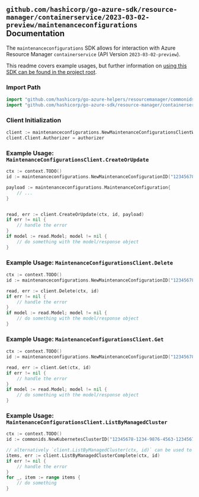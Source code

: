 
## `github.com/hashicorp/go-azure-sdk/resource-manager/containerservice/2023-03-02-preview/maintenanceconfigurations` Documentation

The `maintenanceconfigurations` SDK allows for interaction with Azure Resource Manager `containerservice` (API Version `2023-03-02-preview`).

This readme covers example usages, but further information on [using this SDK can be found in the project root](https://github.com/hashicorp/go-azure-sdk/tree/main/docs).

### Import Path

```go
import "github.com/hashicorp/go-azure-helpers/resourcemanager/commonids"
import "github.com/hashicorp/go-azure-sdk/resource-manager/containerservice/2023-03-02-preview/maintenanceconfigurations"
```


### Client Initialization

```go
client := maintenanceconfigurations.NewMaintenanceConfigurationsClientWithBaseURI("https://management.azure.com")
client.Client.Authorizer = authorizer
```


### Example Usage: `MaintenanceConfigurationsClient.CreateOrUpdate`

```go
ctx := context.TODO()
id := maintenanceconfigurations.NewMaintenanceConfigurationID("12345678-1234-9876-4563-123456789012", "example-resource-group", "managedClusterValue", "maintenanceConfigurationValue")

payload := maintenanceconfigurations.MaintenanceConfiguration{
	// ...
}


read, err := client.CreateOrUpdate(ctx, id, payload)
if err != nil {
	// handle the error
}
if model := read.Model; model != nil {
	// do something with the model/response object
}
```


### Example Usage: `MaintenanceConfigurationsClient.Delete`

```go
ctx := context.TODO()
id := maintenanceconfigurations.NewMaintenanceConfigurationID("12345678-1234-9876-4563-123456789012", "example-resource-group", "managedClusterValue", "maintenanceConfigurationValue")

read, err := client.Delete(ctx, id)
if err != nil {
	// handle the error
}
if model := read.Model; model != nil {
	// do something with the model/response object
}
```


### Example Usage: `MaintenanceConfigurationsClient.Get`

```go
ctx := context.TODO()
id := maintenanceconfigurations.NewMaintenanceConfigurationID("12345678-1234-9876-4563-123456789012", "example-resource-group", "managedClusterValue", "maintenanceConfigurationValue")

read, err := client.Get(ctx, id)
if err != nil {
	// handle the error
}
if model := read.Model; model != nil {
	// do something with the model/response object
}
```


### Example Usage: `MaintenanceConfigurationsClient.ListByManagedCluster`

```go
ctx := context.TODO()
id := commonids.NewKubernetesClusterID("12345678-1234-9876-4563-123456789012", "example-resource-group", "managedClusterValue")

// alternatively `client.ListByManagedCluster(ctx, id)` can be used to do batched pagination
items, err := client.ListByManagedClusterComplete(ctx, id)
if err != nil {
	// handle the error
}
for _, item := range items {
	// do something
}
```
